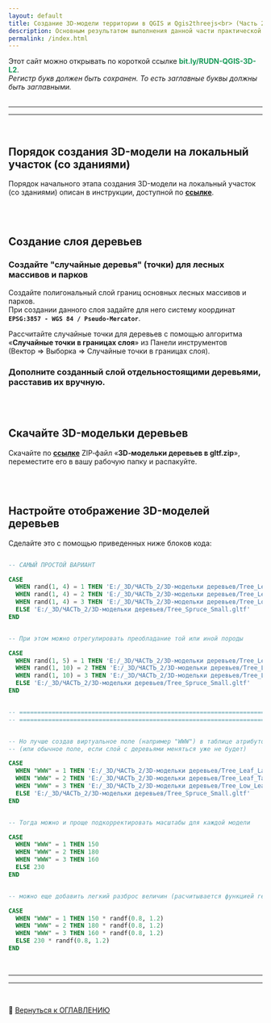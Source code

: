 ```yaml
---
layout: default
title: Cозданиe 3D-модели территории в QGIS и Qgis2threejs<br> (Часть 2)
description: Основным результатом выполнения данной части практической работы является опубликованный в интернет веб&#8209;геопортал с 3D&#8209;моделью небольшого участка городской территории со зданиями и внедренными 3d&#8209;моделями объектов
permalink: /index.html
---
```

<!-- ВАЖНО: без "layout: default" локально не работает - сайт генерится, но без макета -->
<!-- А на GitHub, если есть любой пункт в заголовке, то сразу стр. 404. Нормально рендерится только когда вообще нет заголовка -->
<!-- Встречал еще какой-то tagline: Easy websites with GitHub Pages -->

<!-- 
    С проблемностью title/description при разворачивании на GitHub нашел пока такой выход:
    Если самая первая строка в README.md «простой текст», а не заголовок, то title/description берутся из _config.yml
 -->

Этот сайт можно открывать по короткой ссылке **<font color="#159957">bit.ly/RUDN-QGIS-3D-L2</font>**. \
*Регистр букв должен быть сохранен. То есть заглавные буквы должны быть заглавными.*
<br><br>
<hr><hr> <!-- двойная разделительная линия ======================================================== -->
<br>


## Порядок создания 3D-модели на локальный участок (со зданиями)

Порядок начального этапа создания 3D-модели на локальный участок (со зданиями) описан в инструкции, доступной по 
   <a href="./materials/Порядок создания 3D-модели на локальный участок - со зданиями _ v-2024-09-30.pdf" 
      title="Ссылка на инструкцию" 
      target="_blank">
      <b>ссылке</b></a>.



<br><br>
## Создание слоя деревьев

### Создайте "случайные деревья" (точки) для лесных массивов и парков
Создайте полигональный слой границ основных лесных массивов и парков. \
При создании данного слоя задайте для него систему координат **`EPSG:3857 - WGS 84 / Pseudo-Mercator`**.

Рассчитайте случайные точки для деревьев с помощью алгоритма «**Случайные точки в границах слоя**» из Панели инструментов (Вектор&nbsp;&rArr;&nbsp;Выборка&nbsp;&rArr;&nbsp;Случайные точки в границах слоя).

### Дополните созданный слой отдельностоящими деревьями, расставив их вручную.


<br><br>
## Скачайте 3D-модельки деревьев

Скачайте по 
   <a href="./materials/3D-модельки деревьев в gltf.zip" 
      title="Ссылка для загрузки 3D-моделек деревь" >
      <!-- target="_blank" я ЗАКОММЕНТИЛ - без него не происходит лишнего "взмигивания страницы". ">" пришлось перенести в строку выше -->
      <b>ссылке</b></a>
ZIP&#8209;файл «**3D&#8209;модельки деревьев в gltf.zip**», переместите его в вашу рабочую папку и распакуйте.


<br><br>
## Настройте отображение 3D-моделей деревьев
Сделайте это с помощью приведенных ниже блоков кода:
```sql

-- САМЫЙ ПРОСТОЙ ВАРИАНТ

CASE
  WHEN rand(1, 4) = 1 THEN 'E:/_3D/ЧАСТЬ_2/3D-модельки деревьев/Tree_Leaf_Large_varying_colors.gltf'
  WHEN rand(1, 4) = 2 THEN 'E:/_3D/ЧАСТЬ_2/3D-модельки деревьев/Tree_Leaf_Tall.gltf'
  WHEN rand(1, 4) = 3 THEN 'E:/_3D/ЧАСТЬ_2/3D-модельки деревьев/Tree_Low_Leaf.gltf'
  ELSE 'E:/_3D/ЧАСТЬ_2/3D-модельки деревьев/Tree_Spruce_Small.gltf'
END


-- При этом можно отрегулировать преобладание той или иной породы

CASE
  WHEN rand(1, 5) = 1 THEN 'E:/_3D/ЧАСТЬ_2/3D-модельки деревьев/Tree_Leaf_Large_varying_colors.gltf'
  WHEN rand(1, 10) = 2 THEN 'E:/_3D/ЧАСТЬ_2/3D-модельки деревьев/Tree_Leaf_Tall.gltf'
  WHEN rand(1, 10) = 3 THEN 'E:/_3D/ЧАСТЬ_2/3D-модельки деревьев/Tree_Low_Leaf.gltf'
  ELSE 'E:/_3D/ЧАСТЬ_2/3D-модельки деревьев/Tree_Spruce_Small.gltf'
END


-- ======================================================================================================
-- ======================================================================================================


-- Но лучше создав виртуальное поле (например "WWW") в таблице атрибутов (если слой еще будет редактироваться)
-- (или обычное поле, если слой с деревьями меняться уже не будет)

CASE
  WHEN "WWW" = 1 THEN 'E:/_3D/ЧАСТЬ_2/3D-модельки деревьев/Tree_Leaf_Large_varying_colors.gltf'
  WHEN "WWW" = 2 THEN 'E:/_3D/ЧАСТЬ_2/3D-модельки деревьев/Tree_Leaf_Tall.gltf'
  WHEN "WWW" = 3 THEN 'E:/_3D/ЧАСТЬ_2/3D-модельки деревьев/Tree_Low_Leaf.gltf'
  ELSE 'E:/_3D/ЧАСТЬ_2/3D-модельки деревьев/Tree_Spruce_Small.gltf'
END


-- Тогда можно и проще подкорректировать масштабы для каждой модели

CASE
  WHEN "WWW" = 1 THEN 150
  WHEN "WWW" = 2 THEN 180
  WHEN "WWW" = 3 THEN 160
  ELSE 230
END


-- можно еще добавить легкий разброс величин (расчитывается функцией генератором случайных чисел randf)

CASE
  WHEN "WWW" = 1 THEN 150 * randf(0.8, 1.2)
  WHEN "WWW" = 2 THEN 180 * randf(0.8, 1.2)
  WHEN "WWW" = 3 THEN 160 * randf(0.8, 1.2)
  ELSE 230 * randf(0.8, 1.2)
END

```



<br>
<hr><hr> <!-- двойная разделительная линия ======================================================== -->
<br>

🔼 [Вернуться к ОГЛАВЛЕНИЮ](#оглавление)


